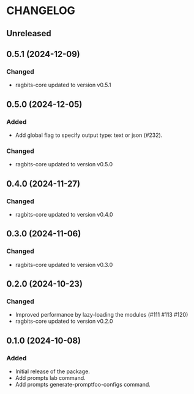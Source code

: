 # CHANGELOG

## Unreleased

## 0.5.1 (2024-12-09)

### Changed

- ragbits-core updated to version v0.5.1

## 0.5.0 (2024-12-05)

### Added

- Add global flag to specify output type: text or json (#232).

### Changed

- ragbits-core updated to version v0.5.0

## 0.4.0 (2024-11-27)

### Changed

- ragbits-core updated to version v0.4.0

## 0.3.0 (2024-11-06)

### Changed

- ragbits-core updated to version v0.3.0

## 0.2.0 (2024-10-23)

### Changed

- Improved performance by lazy-loading the modules (#111 #113 #120)
- ragbits-core updated to version v0.2.0

## 0.1.0 (2024-10-08)

### Added

- Initial release of the package.
- Add prompts lab command.
- Add prompts generate-promptfoo-configs command.

